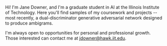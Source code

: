 Hi! I'm Jane Downer, and I'm a graduate student in AI at the Illinois Institute of Technology. Here you'll find samples of my coursework and projects -- most recently, a dual-discriminator generative adversarial network designed to produce ambigrams.

I'm always open to opportunities for personal and professional growth. Those interested can contact me at jdowner@hawk.iit.edu.
